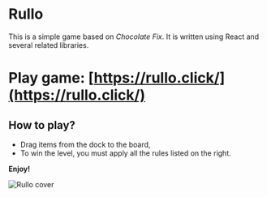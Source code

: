 # Rullo

This is a simple game based on *Chocolate Fix*. It is written using React and several related libraries.

# Play game: [https://rullo.click/](https://rullo.click/)

## How to play?

- Drag items from the dock to the board,
- To win the level, you must apply all the rules listed on the right.

**Enjoy!**

![Rullo cover](https://rullo.click/rullo-cover.png)
